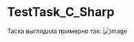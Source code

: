 # TestTask_C_Sharp

Таска выглядила примерно так:
![image](https://user-images.githubusercontent.com/59235207/214473459-49c1b692-381c-42de-9acc-e9110c2418cc.png)
